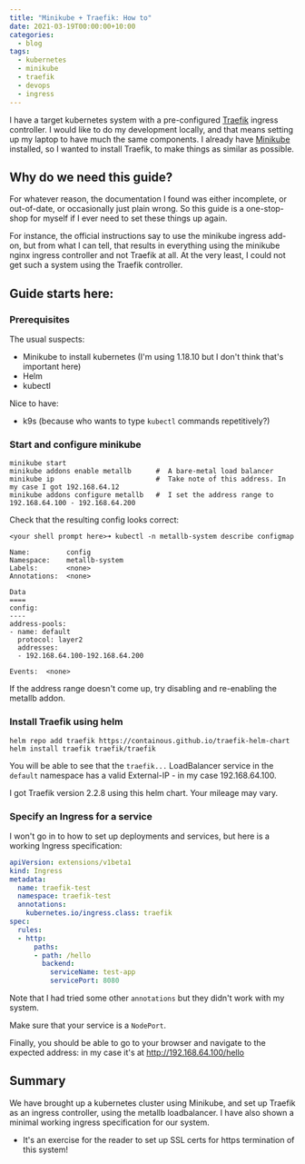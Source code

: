 ```yaml
---
title: "Minikube + Traefik: How to"
date: 2021-03-19T00:00:00+10:00
categories:
  - blog
tags:
  - kubernetes
  - minikube
  - traefik
  - devops
  - ingress
---
```


I have a target kubernetes system with a pre-configured [Traefik](https://traefik.io) 
ingress controller.
I would like to do my development locally, and that means setting up my laptop to have much 
the same components. I already have
[Minikube](https://minikube.io) installed, so I wanted to install Traefik, to make things
as similar as possible.

## Why do we need this guide?

For whatever reason, the documentation I found was either incomplete, or out-of-date, or 
occasionally just plain wrong. So 
this guide is a one-stop-shop for myself if I ever need to set these things up again.

For instance, the official instructions say to use the minikube ingress add-on, but from what 
I can tell, that results in everything using the minikube nginx ingress controller and not
Traefik at all. At the very least, I could not get such a system using the Traefik controller.

## Guide starts here:

### Prerequisites

The usual suspects:
* Minikube to install kubernetes (I'm using 1.18.10 but I don't think that's important here)
* Helm
* kubectl

Nice to have:
* k9s       (because who wants to type `kubectl` commands repetitively?)

### Start and configure minikube
```shell
minikube start
minikube addons enable metallb      #  A bare-metal load balancer
minikube ip                         #  Take note of this address. In my case I got 192.168.64.12
minikube addons configure metallb   #  I set the address range to 192.168.64.100 - 192.168.64.200 
```

Check that the resulting config looks correct:
```shell
<your shell prompt here>➜ kubectl -n metallb-system describe configmap

Name:         config
Namespace:    metallb-system
Labels:       <none>
Annotations:  <none>

Data
====
config:
----
address-pools:
- name: default
  protocol: layer2
  addresses:
  - 192.168.64.100-192.168.64.200

Events:  <none>
```
If the address range doesn't come up, try disabling and re-enabling the metallb addon.

### Install Traefik using helm
```shell
helm repo add traefik https://containous.github.io/traefik-helm-chart
helm install traefik traefik/traefik
```
You will be able to see that the `traefik...` LoadBalancer service in the `default` namespace
has a valid External-IP - in my case 192.168.64.100.

I got Traefik version 2.2.8 using this helm chart. Your mileage may vary.

### Specify an Ingress for a service
I won't go in to how to set up deployments and services, but here is a working Ingress
specification:
```yaml
apiVersion: extensions/v1beta1
kind: Ingress
metadata:
  name: traefik-test
  namespace: traefik-test
  annotations:
    kubernetes.io/ingress.class: traefik
spec:
  rules:
  - http:
      paths:
      - path: /hello
        backend:
          serviceName: test-app
          servicePort: 8080
```
Note that I had tried some other `annotations` but they didn't work with my system.

Make sure that your service is a `NodePort`.

Finally, you should be able to go to your browser and navigate to the expected address:
in my case it's at http://192.168.64.100/hello

## Summary

We have brought up a kubernetes cluster using Minikube, and set up Traefik as an 
ingress controller, using the metallb loadbalancer. I have also shown a minimal
working ingress specification for our system.

* It's an exercise for the reader to set up SSL certs for https termination of this system!